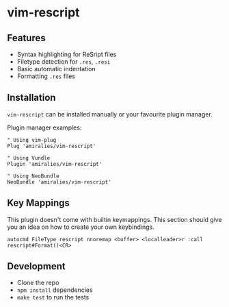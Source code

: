 # vim-rescript

## Features

- Syntax highlighting for ReSript files
- Filetype detection for `.res`, `.resi`
- Basic automatic indentation
- Formatting `.res` files

## Installation

`vim-rescript` can be installed manually or your favourite plugin manager.

Plugin manager examples:

```viml
" Using vim-plug
Plug 'amiralies/vim-rescript'

" Using Vundle
Plugin 'amiralies/vim-rescript'

" Using NeoBundle
NeoBundle 'amiralies/vim-rescript'
```

## Key Mappings

This plugin doesn't come with builtin keymappings. This section should give you an idea on how to create your own keybindings.

```viml
autocmd FileType rescript nnoremap <buffer> <localleader>r :call rescript#Format()<CR>
```

## Development

- Clone the repo
- `npm install` dependencies
- `make test` to run the tests
